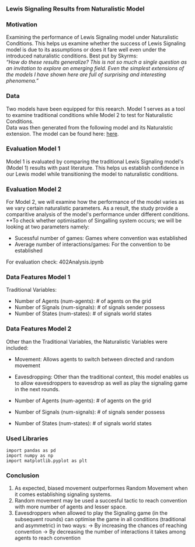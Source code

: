 ### Lewis Signaling Results from Naturalistic Model

### Motivation
Examining the performance of Lewis Signaling model under Naturalistic Conditions. This helps us examine whether the success of Lewis Signaling model is due to its assumptions or does it fare well even under the introduced naturalistic conditions. Best put  by Skyrms:<br>
<i>“How do these results generalize? This is not so much a single question as an invitation to
explore an emerging field. Even the simplest extensions of the models I have shown here are full of surprising and interesting phenomena.”</i>

### Data 
Two models have been equipped for this reearch. Model 1 serves as a tool to examine traditional conditions while Model 2 to test for Naturalistic Conditions.  <br>
Data was then  generated from the following model and its Naturalstic extension. The model can be found here: <a href="https://ccl.northwestern.edu/netlogo/models/SignalingGame"> here</a>.

### Evaluation Model 1
Model 1 is evaluated by comparing the traditional Lewis Signaling model's (Model 1) results with past literature. This helps us establish confidence in our Lewis model while transitioning the model to naturalistic conditions.

### Evaluation Model 2
For Model 2, we will examine how the performance of the model varies as we vary certain naturalistic parameters. As a result, the study provide a comparitive analysis of the model's performance under different conditions.<br>
**To check whether optimisation of Singalling system occurs; we will be looking at two parameters namely:
- Sucessful number of games: Games where convention was established
- Average number of interactions/games: For the convention to be established

For evaluation check:  402Analysis.ipynb 

### Data Features Model 1
Traditional Variables:

- Number of Agents (num-agents): # of agents on the grid
- Number of Signals (num-signals): # of signals sender possess
- Number of States (num-states): # of signals world states

### Data Features Model 2
Other than the Traditional Variables, the Naturalistic Variables were included:
- Movement: Allows agents to switch between directed and random movement
- Eavesdropping: Other than the traditional context, this model enables us to allow eavesdroppers to eavesdrop as well as play the signaling game in the next rounds.

- Number of Agents (num-agents): # of agents on the grid
- Number of Signals (num-signals): # of signals sender possess
- Number of States (num-states): # of signals world states

### Used Libraries 
```
import pandas as pd
import numpy as np
import matplotlib.pyplot as plt

 ```
 ### Conclusion
1. As expected, biased movement outperformes Random Movement when it comes establishing signaling systems.
2. Random movement may be used a succesful tactic to reach convention with more number of agents and lesser space. 
3. Eavesdroppers when allowed to play the Signaling game (in the subsequent rounds) can optimise the game in all conditions (traditional and asymmetric) in two ways: 
 -> By increasing the chances of reaching convention
 -> By decreasing the number of interactions it takes among agents to reach convention
 
